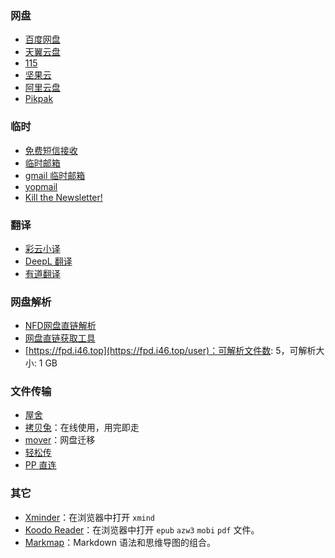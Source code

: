 ### 网盘

- [百度网盘](https://pan.baidu.com/disk/main#/index?category=all)
- [天翼云盘](https://cloud.189.cn/)
- [115](https://115.com/)
- [坚果云](https://www.jianguoyun.com/)
- [阿里云盘](https://www.aliyundrive.com/)
- [Pikpak](https://mypikpak.com/)

### 临时

- [免费短信接收](https://jiemahao.com/)
- [临时邮箱](https://www.linshiyouxiang.net/)
- [gmail 临时邮箱](https://www.emailnator.com/)
- [yopmail](http://www.yopmail.com/zh/)
- [Kill the Newsletter!](https://kill-the-newsletter.com/)

### 翻译

- [彩云小译](https://fanyi.caiyunapp.com/#/)
- [DeepL 翻译](https://www.deepl.com/translator)
- [有道翻译](https://fanyi.youdao.com/index.html#/)

### 网盘解析

- [NFD网盘直链解析](https://lz.qaiu.top/)
- [网盘直链获取工具](https://link.gimhoy.com/)
- [https://fpd.i46.top](https://fpd.i46.top/user)：可解析文件数: 5，可解析大小: 1 GB

### 文件传输

- [屋舍](https://www.uhsea.com/)
- [拷贝兔](https://cp.anyknew.com/)：在线使用，用完即走
- [mover](https://app.mover.io/)：网盘迁移
- [轻松传](https://easychuan.cn/)
- [PP 直连](https://www.ppzhilian.com/)

### 其它

- [Xminder](https://xiaojuzi.fun/Xminder/edit.html)：在浏览器中打开 `xmind`
- [Koodo Reader](https://web.koodoreader.com/#/manager/empty)：在浏览器中打开 `epub` `azw3` `mobi` `pdf` 文件。
- [Markmap](https://markmap.js.org/)：Markdown 语法和思维导图的组合。
